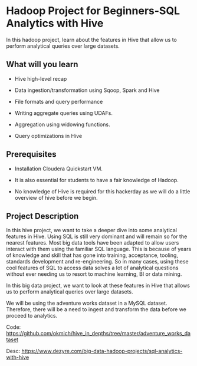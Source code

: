 

# Hadoop Project for Beginners-SQL Analytics with Hive

In this hadoop project, learn about the features in Hive that allow us to perform analytical queries over large datasets.

## What will you learn

- Hive high-level recap


- Data ingestion/transformation using Sqoop, Spark and Hive


- File formats and query performance


- Writing aggregate queries using UDAFs.


- Aggregation using widowing functions.


- Query optimizations in Hive

## Prerequisites

- Installation Cloudera Quickstart VM.


- It is also essential for students to have a fair knowledge of Hadoop.


- No knowledge of Hive is required for this hackerday as we will do a little overview of hive before we begin.

## Project Description

In this hive project, we want to take a deeper dive into some analytical features in Hive. Using SQL is still very dominant and will remain so for the nearest features. Most big data tools have been adapted to allow users interact with them using the familiar SQL language. This is because of years of knowledge and skill that has gone into training, acceptance, tooling, standards development and re-engineering. So in many cases, using these cool features of SQL to access data solves a lot of analytical questions without ever needing us to resort to machine learning, BI or data mining.

In this big data project, we want to look at these features in Hive that allows us to perform analytical queries over large datasets.

We will be using the adventure works dataset in a MySQL dataset. Therefore, there will be a need to ingest and transform the data before we proceed to analytics.



Code: https://github.com/okmich/hive_in_depths/tree/master/adventure_works_dataset

Desc: https://www.dezyre.com/big-data-hadoop-projects/sql-analytics-with-hive